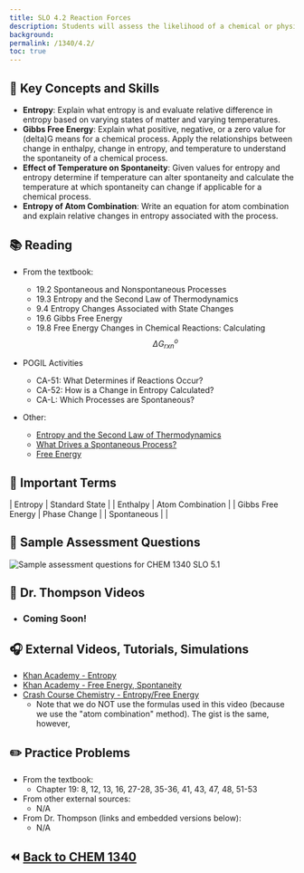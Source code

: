 ```yaml
---
title: SLO 4.2 Reaction Forces
description: Students will assess the likelihood of a chemical or physical change based on various thermodynamic quantities (e.g. enthalpy, entropy, free energy)
background: 
permalink: /1340/4.2/
toc: true
---
```


## :key: Key Concepts and Skills
* **Entropy**: Explain what entropy is and evaluate relative difference in entropy based on varying states of matter and varying temperatures.
* **Gibbs Free Energy**: Explain what positive, negative, or a zero value for (delta)G means for a chemical process. Apply the relationships between change in enthalpy, change in entropy, and temperature to understand the spontaneity of a chemical process.
* **Effect of Temperature on Spontaneity**: Given values for entropy and entropy determine if temperature can alter spontaneity and calculate the temperature at which spontaneity can change if applicable for a chemical process.
* **Entropy of Atom Combination**: Write an equation for atom combination and explain relative changes in entropy associated with the process.

## :books: Reading

* From the textbook:
    * 19.2 Spontaneous and Nonspontaneous Processes
    * 19.3 Entropy and the Second Law of Thermodynamics
    * 9.4 Entropy Changes Associated with State Changes
    * 19.6 Gibbs Free Energy
    * 19.8 Free Energy Changes in Chemical Reactions: Calculating $$\Delta G^o_{rxn}$$

* POGIL Activities
    * CA-51: What Determines if Reactions Occur?
    * CA-52: How is a Change in Entropy Calculated?
    * CA-L: Which Processes are Spontaneous? 

* Other:
    * <a href="https://chem.libretexts.org/Bookshelves/General_Chemistry/Map%3A_Chemistry_-_The_Central_Science_(Brown_et_al.)/19%3A_Chemical_Thermodynamics/19.02%3A_Entropy_and_the_Second_Law_of_Thermodynamics" target="_blank">Entropy and the Second Law of Thermodynamics</a>
    * <a href="https://www.chem1.com/acad/webtext/thermeq/TE1.html" target="_blank">What Drives a Spontaneous Process?</a>
    * <a href="http://www.800mainstreet.com/7/0007-003-free_energy.htm" target="_blank">Free Energy</a>


## :paperclip: Important Terms

| Entropy   | Standard State |
| Enthalpy      | Atom Combination |
| Gibbs Free Energy      | Phase Change |
| Spontaneous      |    |


## :memo: Sample Assessment Questions

![Sample assessment questions for CHEM 1340 SLO 5.1](/assets/theme/images/1340_5_dot_1_Sample.png "1340 SLO 5.1")

## :movie_camera: Dr. Thompson Videos

* ### Coming Soon!


## :headphones: External Videos, Tutorials, Simulations

* <a href="https://www.youtube.com/watch?v=Vc8mmZTrNtI" target="_blank">Khan Academy - Entropy</a>
* <a href="https://www.youtube.com/watch?v=ViAmQivKif0" target="_blank">Khan Academy - Free Energy, Spontaneity</a>
* <a href="https://www.youtube.com/watch?v=ZsY4WcQOrfk" target="_blank">Crash Course Chemistry - Entropy/Free Energy</a>
    * Note that we do NOT use the formulas used in this video (because we use the "atom combination" method). The gist is the same, however, 

## :pencil2: Practice Problems
* From the textbook:
    * Chapter 19: 8, 12, 13, 16, 27-28, 35-36, 41, 43, 47, 48, 51-53
* From other external sources: 
    * N/A
* From Dr. Thompson (links and embedded versions below):
    * N/A



## :rewind: [Back to CHEM 1340](../)